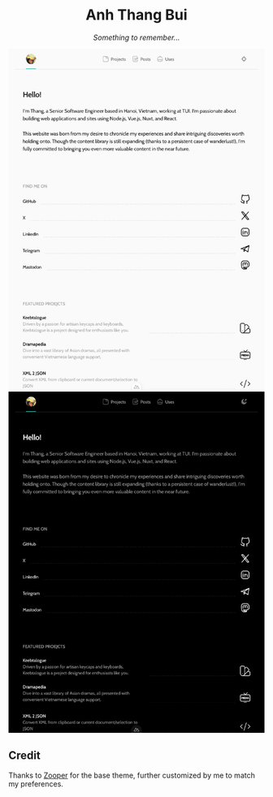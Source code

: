 <p align="center">
  <h1 align="center">Anh Thang Bui</h1>
</p>
<p align="center">
  <i>Something to remember...</i>
</p>

![Light preview](preview-light.png#gh-light-mode-only)
![Dark preview](preview-dark.png#gh-dark-mode-only)

## Credit

Thanks to [Zooper](https://zooper.pages.dev) for the base theme, further customized by me to match my preferences.
